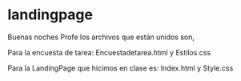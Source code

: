 # landingpage
Buenas noches Profe los archivos que están unidos son,

Para la encuesta de tarea:
Encuestadetarea.html y Estilos.css

Para la LandingPage que hicimos en clase es:
Index.html y Style.css
